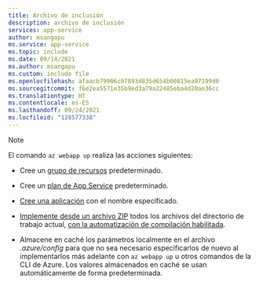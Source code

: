 ```yaml
---
title: Archivo de inclusión
description: archivo de inclusión
services: app-service
author: msangapu
ms.service: app-service
ms.topic: include
ms.date: 09/14/2021
ms.author: msangapu
ms.custom: include file
ms.openlocfilehash: afaacb79906c07893d835d654b00815ea97199d0
ms.sourcegitcommit: f6e2ea5571e35b9ed3a79a22485eba4d20ae36cc
ms.translationtype: HT
ms.contentlocale: es-ES
ms.lasthandoff: 09/24/2021
ms.locfileid: "128577338"
---
```

> [!NOTE]
> El comando `az webapp up` realiza las acciones siguientes:
>
>- Cree un [grupo de recursos](/cli/azure/group#az_group_create) predeterminado.
>
>- Cree un [plan de App Service](/cli/azure/appservice/plan#az_appservice_plan_create) predeterminado.
>
>- [Cree una aplicación](/cli/azure/webapp#az_webapp_create) con el nombre especificado.
>
>- [Implemente desde un archivo ZIP](../articles/app-service/deploy-zip.md#deploy-a-zip-package) todos los archivos del directorio de trabajo actual, [con la automatización de compilación habilitada](../articles/app-service/deploy-zip.md#enable-build-automation-for-zip-deploy).
>
>- Almacene en caché los parámetros localmente en el archivo *.azure/config* para que no sea necesario especificarlos de nuevo al implementarlos más adelante con `az webapp up` u otros comandos de la CLI de Azure. Los valores almacenados en caché se usan automáticamente de forma predeterminada.
>